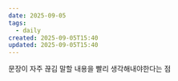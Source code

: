 ```yaml
---
date: 2025-09-05
tags:
  - daily
created: 2025-09-05T15:40
updated: 2025-09-05T15:40
---
```

문장이 자주 끊김
말할 내용을 빨리 생각해내야한다는 점